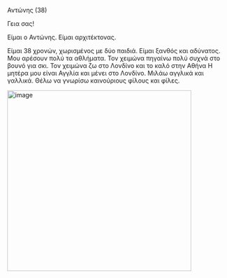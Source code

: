 
Αντώνης (38)

Γεια σας!

Είμαι ο Αντώνης. Είμαι αρχιτέκτονας.

Είμαι 38 χρονών, χωρισμένος με δύο παιδιά. Είμαι ξανθός και αδύνατος. Μου αρέσουν πολύ τα αθλήματα. Τον χειμώνα πηγαίνω πολύ συχνά στο βουνό για σκι. Τον χειμώνα ζω στο Λονδίνο και το καλό στην Αθήνα Η μητέρα μου είναι Αγγλία και μένει στο Λονδίνο. Μιλάω αγγλικά και γαλλικά. Θέλω να γνωρίσω καινούριους φίλους και φίλες.

<img width="421" height="413" alt="image" src="https://github.com/user-attachments/assets/f4c63ec5-9977-43b8-9cb3-682a86e8545b" />


